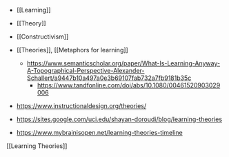   - [[Learning]]
  - [[Theory]]
  - [[Constructivism]]

  - [[Theories]],  [[Metaphors for learning]]
      - https://www.semanticscholar.org/paper/What-Is-Learning-Anyway-A-Topographical-Perspective-Alexander-Schallert/a9447b10a497a0e3b69107fab732a7fb9181b35c
          - https://www.tandfonline.com/doi/abs/10.1080/00461520903029006

  - https://www.instructionaldesign.org/theories/
  - https://sites.google.com/uci.edu/shayan-doroudi/blog/learning-theories

  - https://www.mybrainisopen.net/learning-theories-timeline

[[Learning Theories]]
